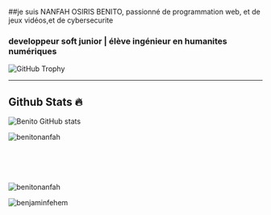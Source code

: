 ##je suis NANFAH OSIRIS BENITO, passionné de programmation web, et de jeux vidéos,et de cybersecurite 
### developpeur soft junior  | élève ingénieur en humanites numériques 
<img src="https://github-profile-trophy.vercel.app/?username=benitonanfah&row=1&theme=darkhub&margin-w=15&no-bg=true" alt="GitHub Trophy">

----
## Github Stats 🔥

![Benito GitHub stats](https://github-readme-stats.vercel.app/api?username=benitonanfah&show_icons=true&theme=radical)<br>
<p><img align="left" src="https://github-readme-stats.vercel.app/api/top-langs?username=benitonanfah&show_icons=true&locale=en&layout=compact&theme=cobalt" alt="benitonanfah"/></p>
<br>
<br>
<br>


<br>
<br>
<p><img align="center" src="https://github-readme-streak-stats.herokuapp.com?user=benitonanfah&theme=radical&date_format=j%20M%5B%20Y%5D&sideLabels=DDB225" alt="benitonanfah" /></p>

<p><img align="left" src="https://github-readme-stats.vercel.app/api/top-langs?username=benjaminfehem&show_icons=true&locale=en&layout=compact&theme=cobalt" alt="benjaminfehem" /></p>


